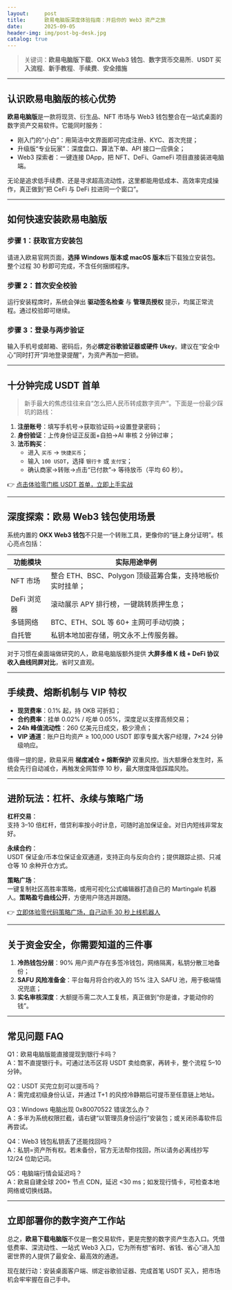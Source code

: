 ```yaml
---
layout:     post
title:      欧易电脑版深度体验指南：开启你的 Web3 资产之旅
date:       2025-09-05
header-img: img/post-bg-desk.jpg
catalog: true
---
```


> 关键词：**欧易电脑版下载**、**OKX Web3 钱包**、**数字货币交易所**、**USDT 买入流程**、**新手教程**、**手续费**、**安全措施**

---

## 认识欧易电脑版的核心优势

**欧易电脑版**是一款将现货、衍生品、NFT 市场与 Web3 钱包整合在一站式桌面的数字资产交易软件。它能同时服务：

- 刚入门的“小白”：用简洁中文界面即可完成注册、KYC、首次充提；
- 升级版“专业玩家”：深度盘口、算法下单、API 接口一应俱全；
- Web3 探索者：一键连接 DApp，把 NFT、DeFi、GameFi 项目直接装进电脑端。

无论是追求低手续费、还是寻求超高流动性，这里都能用低成本、高效率完成操作，真正做到“把 CeFi 与 DeFi 拉进同一个窗口”。

---

## 如何快速安装欧易电脑版

### 步骤 1：获取官方安装包
请进入欧易官网页面，**选择 Windows 版本或 macOS 版本**后下载独立安装包。整个过程 30 秒即可完成，不含任何捆绑程序。

### 步骤 2：首次安全校验
运行安装程席时，系统会弹出 **驱动签名检查** 与 **管理员授权** 提示，均属正常流程。通过校验即可继续。

### 步骤 3：登录与两步验证
输入手机号或邮箱、密码后，务必**绑定谷歌验证器或硬件 Ukey**。建议在“安全中心”同时打开“异地登录提醒”，为资产再加一把锁。

---

## 十分钟完成 USDT 首单

> 新手最大的焦虑往往来自“怎么把人民币转成数字资产”。下面是一份最少踩坑的路线：

1. **注册账号**：填写手机号→获取验证码→设置登录密码；
2. **身份验证**：上传身份证正反面+自拍→AI 审核 2 分钟过审；
3. **法币购买**：
   - 进入 `买币` → `快捷买币`；
   - 输入 `100 USDT`，选择 `银行卡` 或 `支付宝`；
   - 确认商家→转账→点击“已付款”→ 等待放币（平均 60 秒）。

👉 [点击体验零门槛 USDT 首单，立即上手实战](https://okxdog.com/)

---

## 深度探索：欧易 Web3 钱包使用场景

系统内置的 **OKX Web3 钱包**不只是一个转账工具，更像你的“链上身分证明”。核心亮点包括：

| 功能模块  | 实际用途举例                             |
|-----------|------------------------------------------|
| NFT 市场  | 整合 ETH、BSC、Polygon 顶级蓝筹合集，支持地板价实时挂单； |
| DeFi 浏览器 | 滚动展示 APY 排行榜，一键跳转质押生息；  |
| 多链网络  | BTC、ETH、SOL 等 60+ 主网可手动切换；  |
| 自托管     | 私钥本地加密存储，明文永不上传服务器。  |

对于习惯在桌面端做研究的人，欧易电脑版额外提供 **大屏多维 K 线 + DeFi 协议收入曲线同屏对比**，省时又直观。

---

## 手续费、熔断机制与 VIP 特权

- **现货费率**：0.1% 起，持 OKB 可折扣；
- **合约费率**：挂单 0.02% / 吃单 0.05%，深度足以支撑高频交易；
- **24h 峰值流动性**：260 亿美元日成交，极少滑点；
- **VIP 通道**：账户日均资产 ≥ 100,000 USDT 即享专属大客户经理，7×24 分钟级响应。

值得一提的是，欧易采用 **梯度减仓 + 熔断保护** 双重风控。当大额爆仓发生时，系统会先行自动减仓，再触发全网暂停 10 秒，最大限度降低踩踏风险。

---

## 进阶玩法：杠杆、永续与策略广场

**杠杆交易**：  
支持 3–10 倍杠杆，借贷利率按小时计息，可随时追加保证金。对日内短线非常友好。

**永续合约**：  
USDT 保证金/币本位保证金双通道，支持正向与反向合约；提供跟踪止损、只减仓等 10 余种开仓方式。

**策略广场**：  
一键复制社区高胜率策略，或用可视化公式编辑器打造自己的 Martingale 机器人。**策略盈亏曲线公开**，方便用户筛选并跟随。

👉 [立即体验零代码策略广场，自己动手 30 秒上线机器人](https://okxdog.com/)

---

## 关于资金安全，你需要知道的三件事

1. **冷热钱包分层**：90% 用户资产存在多签冷钱包，网络隔离，私钥分散三地备份；
2. **SAFU 风险准备金**：平台每月将合约收入的 15% 注入 SAFU 池，用于极端情况兜底；
3. **实名审核深度**：大额提币需二次人工复核，真正做到“你是谁，才能动你的钱”。

---

## 常见问题 FAQ

Q1：欧易电脑版能直接提现到银行卡吗？  
A：暂不直提银行卡。可通过法币区将 USDT 卖给商家，再转卡，整个流程 5–10 分钟。

Q2：USDT 买完立刻可以提币吗？  
A：需完成初级身份认证，并通过 T+1 的风控冷静期后可提币至任意链上地址。

Q3：Windows 电脑出现 0x80070522 错误怎么办？  
A：多半为系统权限拦截，请右键“以管理员身份运行”安装包；或关闭杀毒软件后再尝试。

Q4：Web3 钱包私钥丢了还能找回吗？  
A：私钥=资产所有权。若未备份，官方无法帮你找回，所以请务必离线抄写 12/24 位助记词。

Q5：电脑端行情会延迟吗？  
A：欧易自建全球 200+ 节点 CDN，延迟 <30 ms；如发现行情卡，可检查本地网络或切换线路。

---

## 立即部署你的数字资产工作站

总之，**欧易下载电脑版**不仅是一套交易软件，更是完整的数字资产生态入口。凭借低费率、深流动性、一站式 Web3 入口，它为所有想“省时、省钱、省心”进入加密世界的人提供了最安全、最高效的通道。

现在就行动：安装桌面客户端、绑定谷歌验证器、完成首笔 USDT 买入，把市场机会牢牢握在自己手中。